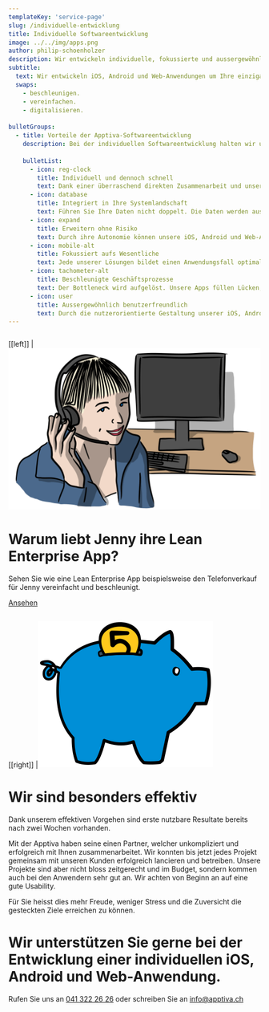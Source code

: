 ```yaml
---
templateKey: 'service-page'
slug: /individuelle-entwicklung
title: Individuelle Softwareentwicklung
image: ../../img/apps.png
author: philip-schoenholzer
description: Wir entwickeln individuelle, fokussierte und ausser­gewöhnlich benutzer­freundlich Anwendungen um Ihre einzigartigen Geschäftsprozesse zu beschleunigen.
subtitle:
  text: Wir entwickeln iOS, Android und Web-Anwendungen um Ihre einzigartigen Geschäftsprozesse zu
  swaps:
    - beschleunigen.
    - vereinfachen.
    - digitalisieren.

bulletGroups:
  - title: Vorteile der Apptiva-Software­entwicklung
    description: Bei der individuellen Softwareentwicklung halten wir uns an das <a href="http://www.lean-enterprise-app.com/">Manifest der Lean Enterprise App</a>.

    bulletList:
      - icon: reg-clock
        title: Individuell und dennoch schnell
        text: Dank einer überraschend direkten Zusammenarbeit und unserem agilen Vorgehen sind bereits nach wenigen Tagen die ersten Ergebnisse im Einsatz.
      - icon: database
        title: Integriert in Ihre System­landschaft
        text: Führen Sie Ihre Daten nicht doppelt. Die Daten werden aus bestehenden Systemen bezogen und die Resultate zurückgeschrieben.
      - icon: expand
        title: Erweitern ohne Risiko
        text: Durch ihre Autonomie können unsere iOS, Android und Web-Apps einfach und schnell angepasst und erweitert werden, ohne das Gesamtsystem zu gefährden.
      - icon: mobile-alt
        title: Fokussiert aufs Wesentliche
        text: Jede unserer Lösungen bildet einen Anwendungsfall optimal ab. Damit können wir uns auf das Wesentliche fokussieren und erschaffen nicht die “eierlegende Wollmilchsau”. Unnötiger Ballast ist fehl am Platz.
      - icon: tachometer-alt
        title: Beschleunigte Geschäfts­prozesse
        text: Der Bottleneck wird aufgelöst. Unsere Apps füllen Lücken, die Standardsoftware nicht füllen kann.
      - icon: user
        title: Ausser­gewöhnlich benutzer­freundlich
        text: Durch die nutzerorientierte Gestaltung unserer iOS, Android und Web-Apps befinden sich die Anwender im Zentrum. Sie erhalten eine Lösung die verständlich, einfach und schnell zu bedienen ist.
---
```


<div class="full-width dark-section" style="overflow: auto;">
<div class="container">

[[left]]
|![Jenny Hello](img/hello-jenny.png)

# Warum liebt Jenny ihre Lean Enterprise App?

Sehen Sie wie eine Lean Enterprise App beispielsweise den Telefonverkauf für Jenny vereinfacht und beschleunigt.

[Ansehen](/telefonverkauf-showcase)

</div>
</div>

[[right]]
|![Tiefe Kosten](img/sparschwein.svg)

# Wir sind besonders effektiv

Dank unserem effektiven Vorgehen sind erste nutzbare Resultate bereits nach zwei Wochen vorhanden.

Mit der Apptiva haben seine einen Partner, welcher unkompliziert und erfolgreich mit Ihnen zusammenarbeitet. Wir konnten bis jetzt jedes Projekt gemeinsam mit unseren Kunden erfolgreich lancieren und betreiben. Unsere Projekte sind aber nicht bloss zeitgerecht und im Budget, sondern kommen auch bei den Anwendern sehr gut an. Wir achten von Beginn an auf eine gute Usability.

Für Sie heisst dies mehr Freude, weniger Stress und die Zuversicht die gesteckten Ziele erreichen zu können.

# Wir unterstützen Sie gerne bei der Entwicklung einer individuellen iOS, Android und Web-Anwendung.

Rufen Sie uns an <a href="tel:+41413222626">041 322 26 26</a> oder schreiben Sie an <a href="mailto:info@apptiva.ch">info@­apptiva.ch</a>
